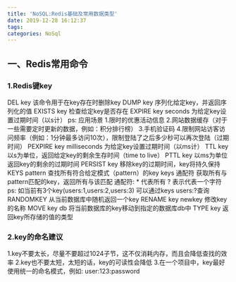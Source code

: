 ```yaml
---
title: 'NoSQL:Redis基础及常用数据类型'
date: 2019-12-28 16:12:37
tags:
categories: NoSql
---
```

## 一、Redis常用命令
### 1.Redis键key
DEL key
该命令用于在key存在时删除key
DUMP key
序列化给定key，并返回序列化的值
EXISTS key
检查给定key是否存在
EXPIRE key seconds
为给定key设置过期时间（以s计）
ps: 应用场景
 1.限时的优惠活动信息
 2.网站数据缓存（对于一些需要定时更新的数据，例如：积分排行榜）
 3.手机验证码
 4.限制网站访客访问频率（例如：1分钟最多访问10次），限制登陆了之后多少秒可以再次登陆（过期时间）
PEXPIRE key milliseconds
为给定key设置过期时间（以ms计）
TTL key
以s为单位，返回给定key的剩余生存时间（time to live）
PTTL key
以ms为单位返回key的剩余的过期时间
PERSIST key
移除key的过期时间，key将持久保持
KEYS pattern
查找所有符合给定模式（pattern）的key
keys 通配符  获取所有与pattern匹配的key，返回所有与该匹配
 通配符:
    * 代表所有
    ? 表示代表一个字符
 ps: 如当前有3个key(users:1,users:2,users:3) 可以通过keys users:?查询
RANDOMKEY
从当前数据库中随机返回一个key
RENAME key newkey
修改key的名称
MOVE key db
将当前数据库的key移动到指定的数据库db中
TYPE key
返回key所存储的值的类型
### 2.key的命名建议
1.key不要太长，尽量不要超过1024子节，这不仅消耗内存，而且会降低查找的效率
2.key也不要太短，太短的话，key的可读性会降低
3.在一个项目中，key最好使用统一的命名模式，例如: user:123:password